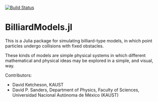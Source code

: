[![Build Status](https://travis-ci.org/dpsanders/BilliardModels.jl.svg?branch=master)](https://travis-ci.org/dpsanders/BilliardModels.jl)

# BilliardModels.jl

This is a Julia package for simulating billiard-type models, in which point particles undergo collisions with fixed obstacles.

These kinds of models are simple physical systems in which different mathematical and physical ideas may be explored in a simple, and visual, way.

Contributors:

- David Ketcheson, KAUST
- David P. Sanders, Department of Physics, Faculty of Sciences, Universidad Nacional Autónoma de México (KAUST)

